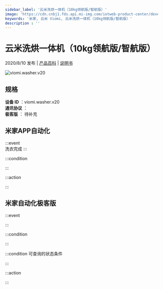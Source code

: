 ```yaml
---
sidebar_label: '云米洗烘一体机（10kg领航版/智航版）'
image: 'https://cdn.cnbj1.fds.api.mi-img.com/iotweb-product-center/developer_1591959291755q151oxES.png?GalaxyAccessKeyId=AKVGLQWBOVIRQ3XLEW&Expires=9223372036854775807&Signature=Eq4d4MttPDcUFDl7UcwrS4FxLQk='
keywords: '米家, 云米 Viomi, 云米洗烘一体机（10kg领航版/智航版）'
description : ''
---
```

# 云米洗烘一体机（10kg领航版/智航版）

2020/8/10 发布 | [产品百科](https://home.mi.com/webapp/content/baike/product/index.html?model=viomi.washer.v20/) | [说明书](https://home.mi.com/views/introduction.html?model=viomi.washer.v20&region=cn)

![viomi.washer.v20](https://cdn.cnbj1.fds.api.mi-img.com/iotweb-product-center/developer_1591959291755q151oxES.png?GalaxyAccessKeyId=AKVGLQWBOVIRQ3XLEW&Expires=9223372036854775807&Signature=Eq4d4MttPDcUFDl7UcwrS4FxLQk=)

## 规格  
> 
**设备 ID** ：viomi.washer.v20  
**通讯协议** ：  
**极客版**  ： 待补充 


## 米家APP自动化  

:::event  
洗衣完成
:::

:::condition  

:::

:::action   

:::

## 米家自动化极客版  

:::event  

:::

:::condition  

:::

:::condition 可查询的状态条件  

:::

:::action  

:::

        
